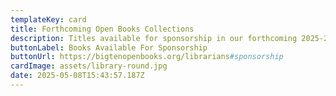 ```yaml
---
templateKey: card
title: Forthcoming Open Books Collections
description: Titles available for sponsorship in our forthcoming 2025-2026 collections.
buttonLabel: Books Available For Sponsorship
buttonUrl: https://bigtenopenbooks.org/librarians#sponsorship
cardImage: assets/library-round.jpg
date: 2025-05-08T15:43:57.187Z
---
```

